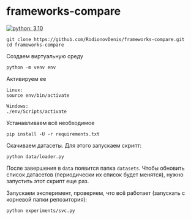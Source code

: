 # frameworks-compare
[![python: 3.10](https://img.shields.io/badge/python-3.9-44cc12?style=flat-square&logo=python)](https://www.python.org/downloads/release/python-390/)

```
git clone https://github.com/RodionovDenis/frameworks-compare.git
cd frameworks-compare
```
Создаем виртуальную среду

```
python -m venv env
```

Активируем ее
```
Linux:
source env/bin/activate

Windows:
./env/Scripts/activate
```
Устанавливаем всё необходимое

```
pip install -U -r requirements.txt
```

Скачиваем датасеты. Для этого запускаем скрипт:

```
python data/loader.py
```

После завершения в `data` появится папка `datasets`. Чтобы обновить список датасетов (периодически их список будет менятся), нужно запустить этот скрипт еще раз.

Запускаем эксперимент, проверяем, что всё работает (запускать с корневой папки репозитория):

`python experiments/svc.py`
